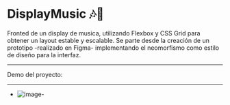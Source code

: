 # DisplayMusic 🎶🎵

Fronted de un display de musica, utilizando Flexbox y CSS Grid para obtener un layout estable y escalable.
Se parte desde la creación de un prototipo -realizado en Figma- implementando el neomorfismo como estilo de diseño para la interfaz. 

------------

Demo del proyecto: 

------------

- ![image](https://user-images.githubusercontent.com/110037132/197191826-62cf0fcf-036d-428c-ab9e-02c560c63d04.png)- 

